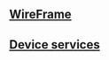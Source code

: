 ## [WireFrame](../clientside/wireframe.md)
<!-- ## [Java docs](javadocs.md) -->
<!--## [Data model implementation](entity-classes.md) 
## [Data definition language]()
## [Build & user instructions]()-->
## [Device services](device-services.md)
